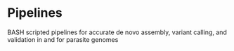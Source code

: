 Pipelines
=========

BASH scripted pipelines for accurate de novo assembly, variant calling, and validation in and for parasite genomes
